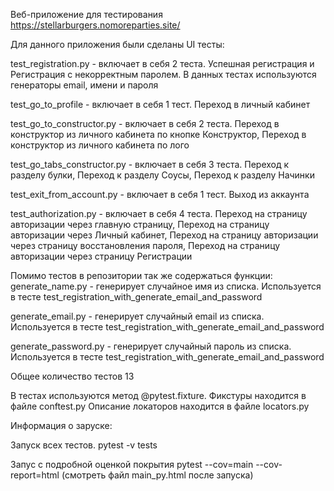 Веб-приложение для тестирования https://stellarburgers.nomoreparties.site/

Для данного приложения были сделаны UI тесты: 

test_registration.py - включает в себя 2 теста. Успешная регистрация и Регистрация с некорректным паролем. В данных тестах используются генераторы email, имени и пароля


test_go_to_profile - включает в себя 1 тест. Переход в личный кабинет 

test_go_to_constructor.py - включает в себя 2 теста. Переход в конструктор из личного кабинета по кнопке Конструктор, Переход в конструктор из личного кабинета по лого

test_go_tabs_constructor.py - включает в себя 3 теста. Переход к разделу булки, Переход к разделу Соусы, Переход к разделу Начинки

test_exit_from_account.py - включает в себя 1 тест. Выход из аккаунта

test_authorization.py - включает в себя 4 теста. Переход на страницу авторизации через главную страницу, Переход на страницу авторизации через Личный кабинет, Переход на страницу авторизации через страницу восстановления пароля, Переход на страницу авторизации через страницу Регистрации

Помимо тестов в репозитории так же содержаться функции:
generate_name.py - генерирует случайное имя из списка. Используется в тесте test_registration_with_generate_email_and_password

generate_email.py - генерирует случайный email из списка. Используется в тесте test_registration_with_generate_email_and_password

generate_password.py - генерирует случайный пароль из списка. Используется в тесте test_registration_with_generate_email_and_password


Общее количество тестов 13

В тестах используются метод @pytest.fixture. Фикстуры находится в файле conftest.py
Описание локаторов находится в файле locators.py


Информация о заруске:

Запуск всех тестов. pytest -v tests

Запус с подробной оценкой покрытия pytest --cov=main --cov-report=html
(смотреть файл main_py.html после запуска)